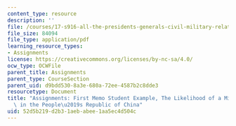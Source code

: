 ```yaml
---
content_type: resource
description: ''
file: /courses/17-s916-all-the-presidents-generals-civil-military-relations-in-the-us-and-beyond-january-iap-2020/52d5b219d2b31aebabee1aa5ec4d504c_MIT17_S916IAP20_Example1.pdf
file_size: 84094
file_type: application/pdf
learning_resource_types:
- Assignments
license: https://creativecommons.org/licenses/by-nc-sa/4.0/
ocw_type: OCWFile
parent_title: Assignments
parent_type: CourseSection
parent_uid: d9bdd530-8a3e-680a-72ee-4587b2c8dde3
resourcetype: Document
title: "Assignments: First Memo Student Example, The Likelihood of a Military Coup\
  \ in the People\u2019s Republic of China"
uid: 52d5b219-d2b3-1aeb-abee-1aa5ec4d504c
---
```

